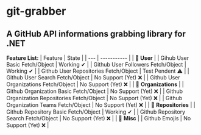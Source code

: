 # git-grabber
## A GitHub API informations grabbing library for .NET
**Feature List:**
| Feature | State |
| --- | ----------- |
| 🔵 **User** |
| Gihub User Basic Fetch/Object | Working ✔ |
| Github User Followers Fetch/Object | Working ✔ |
| Github User Repositories Fetch/Object | Test Pendent ⚠ |
| Github User Search Fetch/Object | No Support (Yet) ❌ |
| Github User Organizations Fetch/Object | No Support (Yet) ❌ |
| 🔵 **Organizations** |
| Github Organization Basic Fetch/Object | No Support (Yet) ❌ |
| Github Organization Repositories Fetch/Object | No Support (Yet) ❌ |
| Github Organization Teams Fetch/Object | No Support (Yet) ❌ |
| 🔵 **Repositories** |
| Github Repository Basic Fetch/Object | Working ✔ |
| Github Repository Search Fetch/Object | No Support (Yet) ❌ |
| 🔵 **Misc** |
| Github Emojis | No Support (Yet) ❌ |
